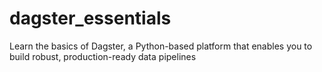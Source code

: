# dagster_essentials
Learn the basics of Dagster, a Python-based platform that enables you to build robust, production-ready data pipelines
